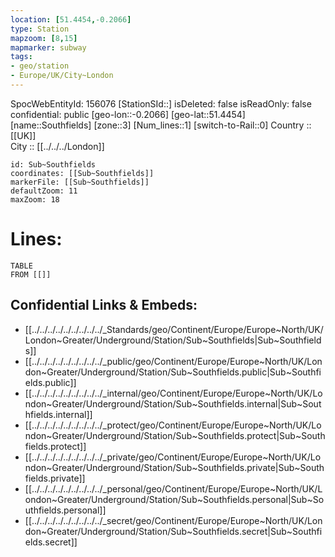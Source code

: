 ```yaml
---
location: [51.4454,-0.2066] 
type: Station 
mapzoom: [8,15] 
mapmarker: subway 
tags:
- geo/station
- Europe/UK/City~London
---
```

SpocWebEntityId: 156076
[StationSId::] 
isDeleted: false
isReadOnly: false
confidential: public
[geo-lon::-0.2066] 
[geo-lat::51.4454] 
[name::Southfields] 
[zone::3] 
[Num_lines::1] 
[switch-to-Rail::0] 
Country :: [[UK]]  
City :: [[../../../London]]  


```leaflet
id: Sub~Southfields
coordinates: [[Sub~Southfields]] 
markerFile: [[Sub~Southfields]] 
defaultZoom: 11 
maxZoom: 18
```


# Lines: 
```dataview
TABLE 
FROM [[]] 
```

## Confidential Links & Embeds: 
- [[../../../../../../../../../_Standards/geo/Continent/Europe/Europe~North/UK/London~Greater/Underground/Station/Sub~Southfields|Sub~Southfields]] 
- [[../../../../../../../../../_public/geo/Continent/Europe/Europe~North/UK/London~Greater/Underground/Station/Sub~Southfields.public|Sub~Southfields.public]] 
- [[../../../../../../../../../_internal/geo/Continent/Europe/Europe~North/UK/London~Greater/Underground/Station/Sub~Southfields.internal|Sub~Southfields.internal]] 
- [[../../../../../../../../../_protect/geo/Continent/Europe/Europe~North/UK/London~Greater/Underground/Station/Sub~Southfields.protect|Sub~Southfields.protect]] 
- [[../../../../../../../../../_private/geo/Continent/Europe/Europe~North/UK/London~Greater/Underground/Station/Sub~Southfields.private|Sub~Southfields.private]] 
- [[../../../../../../../../../_personal/geo/Continent/Europe/Europe~North/UK/London~Greater/Underground/Station/Sub~Southfields.personal|Sub~Southfields.personal]] 
- [[../../../../../../../../../_secret/geo/Continent/Europe/Europe~North/UK/London~Greater/Underground/Station/Sub~Southfields.secret|Sub~Southfields.secret]] 
